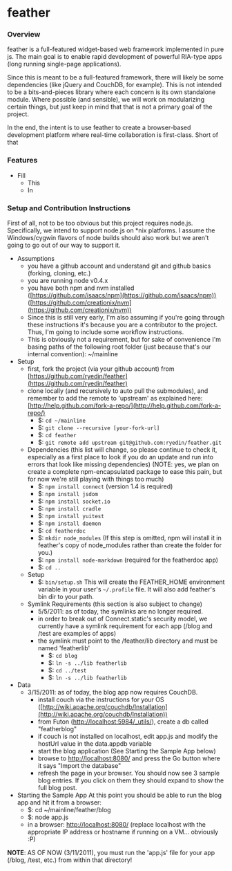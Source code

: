 feather
======

### Overview
feather is a full-featured widget-based web framework implemented in pure js. 
The main goal is to enable rapid development of powerful RIA-type apps (long running single-page applications).

Since this is meant to be a full-featured framework, there will likely be some dependencies (like jQuery and CouchDB, for example). 
This is not intended to be a bits-and-pieces library where each concern is its own standalone module. 
Where possible (and sensible), we will work on modularizing certain things, but just keep in mind that that is not a primary goal of the project.

In the end, the intent is to use feather to create a browser-based development platform where real-time collaboration is first-class.
Short of that

### Features

- Fill
  - This
  - In

### Setup and Contribution Instructions
First of all, not to be too obvious but this project requires node.js. Specifically, we intend to support node.js on *nix platforms.
I assume the Windows/cygwin flavors of node builds should also work but we aren't going to go out of our way to support it.

- Assumptions
  - you have a github account and understand git and github basics (forking, cloning, etc.)
  - you are running node v0.4.x
  - you have both npm and nvm installed ([https://github.com/isaacs/npm](https://github.com/isaacs/npm)) ([https://github.com/creationix/nvm](https://github.com/creationix/nvm))
  - Since this is still very early, I'm also assuming if you're going through these instructions it's because you are a contributor to the project. 
Thus, I'm going to include some workflow instructions.
  - This is obviously not a requirement, but for sake of convenience I'm basing paths of the following root folder (just because that's our internal convention): ~/mainline
- Setup 
  - first, fork the project (via your github account) from [https://github.com/ryedin/feather](https://github.com/ryedin/feather)
  - clone locally (and recursively to auto pull the submodules), and remember to add the remote to 'upstream' as explained here: [http://help.github.com/fork-a-repo/](http://help.github.com/fork-a-repo/)
    - $: `cd ~/mainline`
    - $: `git clone --recursive [your-fork-url]`
    - $: `cd feather`
    - $: `git remote add upstream git@github.com:ryedin/feather.git`
  - Dependencies (this list will change, so please continue to check it, especially as a first place to look if you do an update and run into errors that look like missing dependencies) (NOTE: yes, we plan on create a complete npm-encapsulated package to ease this pain, but for now we're still playing with things too much)
    - $: `npm install connect` (version 1.4 is required)
    - $: `npm install jsdom`
    - $: `npm install socket.io`
    - $: `npm install cradle`
    - $: `npm install yuitest`
    - $: `npm install daemon`
    - $: `cd featherdoc`
    - $: `mkdir node_modules` (If this step is omitted, npm will install it in feather's copy of node_modules rather than create the folder for you.)
    - $: `npm install node-markdown` (required for the featherdoc app)
    - $: `cd ..`
  - Setup
    - $: `bin/setup.sh` This will create the FEATHER_HOME environment variable in your user's `~/.profile` file.  It will also add feather's bin dir to your path.
  - Symlink Requirements (this section is also subject to change)
    - 5/5/2011: as of today, the symlinks are no longer required.
    - in order to break out of Connect.static's security model, we currently have a symlink requirement for each app (/blog and /test are examples of apps)
    - the symlink must point to the /feather/lib directory and must be named 'featherlib'
      - $: `cd blog`
      - $: `ln -s ../lib featherlib`
      - $: `cd ../test`
      - $: `ln -s ../lib featherlib`
- Data
  - 3/15/2011: as of today, the blog app now requires CouchDB.
      - install couch via the instructions for your OS ([http://wiki.apache.org/couchdb/Installation](http://wiki.apache.org/couchdb/Installation))
      - from Futon ([http://localhost:5984/_utils/](http://localhost:5984/_utils/)), create a db called "featherblog"
      - if couch is not installed on localhost, edit app.js and modify the hostUrl value in the data.appdb variable
      - start the blog application (See Starting the Sample App below)
      - browse to [http://localhost:8080/](http://localhost:8080/) and press the Go button where it says "Import the database"
      - refresh the page in your browser.  You should now see 3 sample blog entries.  If you click on them they should expand to show the full blog post.
- Starting the Sample App
At this point you should be able to run the blog app and hit it from a browser:
  - $: cd ~/mainline/feather/blog
  - $: node app.js
  - in a browser: [http://localhost:8080/](http://localhost:8080/)  (replace localhost with the appropriate IP address or hostname if running on a VM... obviously :P)
      
**NOTE**: AS OF NOW (3/11/2011), you must run the 'app.js' file for your app (/blog, /test, etc.) from within that directory!